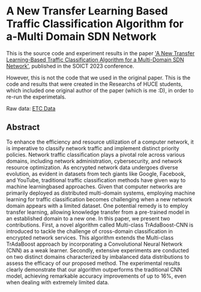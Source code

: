 # A New Transfer Learning Based Traffic Classification Algorithm for a-Multi Domain SDN Network
This is the source code and experiment results in the paper ['A New Transfer Learning-Based Traffic Classification Algorithm for a Multi-Domain SDN Network'](https://dl.acm.org/doi/10.1145/3628797.3628804), published in the SOICT 2023 conference.

However, this is not the code that we used in the original paper. This is the code and results that were created in the Researchs of HUCE students, which included one original author of the paper (which is me :D), in order to re-run the experimetals.

Raw data: [ETC Data](https://drive.google.com/drive/folders/15mljCBCCjsINtjM3CqB-afy2xZ0Shgp2)

## Abstract
To enhance the efficiency and resource utilization of a computer
network, it is imperative to classify network traffic and implement
distinct priority policies. Network traffic classification plays a pivotal role across various domains, including network administration,
cybersecurity, and network resource optimization. As encrypted
network data undergoes diverse evolution, as evident in datasets
from tech giants like Google, Facebook, and YouTube, traditional
traffic classification methods have given way to machine learningbased approaches. Given that computer networks are primarily
deployed as distributed multi-domain systems, employing machine
learning for traffic classification becomes challenging when a new
network domain appears with a limited dataset. One potential remedy is to employ transfer learning, allowing knowledge transfer
from a pre-trained model in an established domain to a new one. In
this paper, we present two contributions. First, a novel algorithm called Multi-class TrAdaBoost-CNN is introduced to tackle the challenge of cross-domain classification in encrypted network services.
This algorithm extends the Multi-class TrAdaBoost approach by
incorporating a Convolutional Neural Network (CNN) as a weak
learner. Secondly, extensive experiments are conducted on two
distinct domains characterized by imbalanced data distributions
to assess the efficacy of our proposed method. The experimental
results clearly demonstrate that our algorithm outperforms the traditional CNN model, achieving remarkable accuracy improvements
of up to 16%, even when dealing with extremely limited data.
